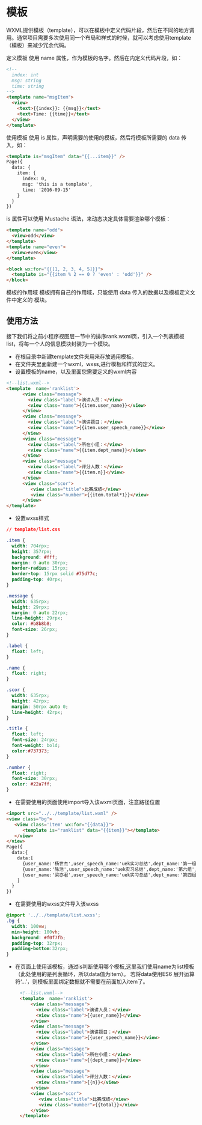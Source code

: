 # 模板

WXML提供模板（template），可以在模板中定义代码片段，然后在不同的地方调用。通常项目需要多次使用同一个布局和样式的时候，就可以考虑使用template（模板）来减少冗余代码。

定义模板 使用 name 属性，作为模板的名字。然后在内定义代码片段，如：

```html
<!--
  index: int
  msg: string
  time: string
-->
<template name="msgItem">
  <view>
    <text>{{index}}: {{msg}}</text>
    <text>Time: {{time}}</text>
  </view>
</template>
```

使用模板 使用 is 属性，声明需要的使用的模板，然后将模板所需要的 data 传入，如：

```html
<template is="msgItem" data="{{...item}}" />
Page({
  data: {
    item: {
      index: 0,
      msg: 'this is a template',
      time: '2016-09-15'
    }
  }
})
```

is 属性可以使用 Mustache 语法，来动态决定具体需要渲染哪个模板：

```html
<template name="odd">
  <view>odd</view>
</template>
<template name="even">
  <view>even</view>
</template>

<block wx:for="{{[1, 2, 3, 4, 5]}}">
  <template is="{{item % 2 == 0 ? 'even' : 'odd'}}" />
</block>
```

模板的作用域 模板拥有自己的作用域，只能使用 data 传入的数据以及模板定义文件中定义的 模块。

## 使用方法

接下我们将之前小程序视图层一节中的排序rank.wxml页，引入一个列表模板list，将每一个人的信息模块封装为一个模块。

- 在根目录中新建template文件夹用来存放通用模板。
- 在文件夹里面新建一个wxml，wxss,进行模板和样式的定义。
- 设置模板的name，以及里面您需要定义的wxml内容

```html
<!--list.wxml-->
<template  name='ranklist'>
      <view class="message">
        <view class="label">演讲人员：</view>
        <view class="name">{{item.user_name}}</view>
      </view>
      <view class="message">
        <view class="label">演讲题目：</view>
        <view class="name">{{item.user_speech_name}}</view>
      </view>
      <view class="message">
        <view class="label">所在小组：</view>
        <view class="name">{{item.dept_name}}</view>
      </view>
      <view class="message">
        <view class="label">评分人数：</view>
        <view class="name">{{item.n}}</view>
      </view>
      <view class="scor">
         <view class="title">比赛成绩</view>
         <view class="number">{{item.total*1}}</view>
      </view>
</template>
```

- 设置wxss样式

```css
// template/list.css

.item {
  width: 704rpx;
  height: 357rpx;
  background: #fff;
  margin: 0 auto 30rpx;
  border-radius: 15rpx;
  border-top: 15rpx solid #75d77c;
  padding-top: 40rpx;
}

.message {
  width: 635rpx;
  height: 29rpx;
  margin: 0 auto 22rpx;
  line-height: 29rpx;
  color: #b8b8b8;
  font-size: 26rpx;
}

.label {
  float: left;
}

.name {
  float: right;
}

.scor {
  width: 635rpx;
  height: 42rpx;
  margin: 50rpx auto 0;
  line-height: 42rpx;
}

.title {
  float: left;
  font-size: 24rpx;
  font-weight: bold;
  color:#737373;
}

.number {
  float: right;
  font-size: 30rpx;
  color: #22a7ff;
}
```

- 在需要使用的页面使用import导入该wxml页面，注意路径位置

```html
<import src="../../template/list.wxml" />
<view class="bg">
   <view class='item' wx:for="{{data}}">
      <template is="ranklist" data="{{item}}"></template>
   </view>
</view>
Page({
  data:{
    data:[
      {user_name:'杨世杰',user_speech_name:'uek实习总结',dept_name:'第一组',n:8,total:85.125},
      {user_name:'陈浩',user_speech_name:'uek实习总结',dept_name:'第六组',n:8,total:84.625},
      {user_name:'梁亦君',user_speech_name:'uek实习总结',dept_name:'第四组',n:8,total:84.125},
    ]
  }
})
```

- 在需要使用的wxss文件导入该wxss

```css
@import '../../template/list.wxss';
.bg {
  width: 100vw;
  min-height: 100vh;
  background: #f0f7fb;
  padding-top: 32rpx;
  padding-bottom:32rpx;
}
```

- 在页面上使用该模板，通过is判断使用哪个模板,这里我们使用name为list模板（此处使用的是列表循环，所以data值为item）。 若将data使用ES6 展开运算符‘...’，则模板里面绑定数据就不需要在前面加入item了。

```html
     <!--list.wxml-->
     <template  name='ranklist'>
         <view class="message">
           <view class="label">演讲人员：</view>
           <view class="name">{{user_name}}</view>
         </view>
         <view class="message">
           <view class="label">演讲题目：</view>
           <view class="name">{{user_speech_name}}</view>
         </view>
         <view class="message">
           <view class="label">所在小组：</view>
           <view class="name">{{dept_name}}</view>
         </view>
         <view class="message">
           <view class="label">评分人数：</view>
           <view class="name">{{n}}</view>
         </view>
         <view class="scor">
            <view class="title">比赛成绩</view>
            <view class="number">{{total}}</view>
         </view>
     </template>
```


  